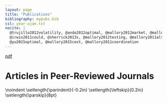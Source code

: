 ```yaml
---
layout: page
title: "Publications"
bibliography: mypubs.bib
csl: year-ajae.txt
nocite: |
  @trujillo2012volatility, @ando2012optimal, @mallory2012market, @mallory2011crop, @du2009welfare, @yu2014exchange, @mallory2012food,
  @irwin2011could, @sherrick2013s, @mallory2012testing, @mallory2011alternative, @mallory2014perils, @ando2012reply, @paulson2013determinants,
  @yu2015optimal, @mallory2015cost, @mallory2011coordination
---
```




<!--
To update this page:

1. Update mypubs.bib
2. Add the key to the nocite parameter in the YAML header
3. Knit
4. Front matter in .md document is missing so open publications.md in the root directory and type
---
layout: page
title: Publications
comments: False
permalink: /publications/
---

-->

[pdf](http://mindymallory.github.io/publications.pdf)


# Articles in Peer-Reviewed Journals
\noindent
\setlength{\parindent}{-0.2in}
\setlength{\leftskip}{0.2in}
\setlength{\parskip}{8pt}


<!--
To generate pdf: 

1. Change YAML "output: pdf_document"
2. Comment out the .md r chunk at the bottom
3. Uncomment the .pdf r chunk at the bottom
-->

<!--

-->

<!--

-->
